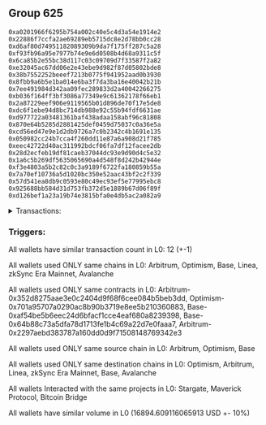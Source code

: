 ## Group 625

```0x21fab999a02d12a73052b088ced55e0a58e5d2c6
0xa0201966f6295b754a002c40e5c4d3a54e1914e2
0x22886f7ccfa2ae69289eb5715dc8e2d78bb0cc28
0xd6af80d74951182089309b9da7f175ff287c5a28
0xf93fb96a95e7977b74e9e6d0508b4d68a9311c5f
0x6ca85b2e55bc38d117c03c09709d7f33587f2a82
0xe32045ac67dd06e2e43ebe9d982f87d05802bde8
0x38b7552252beeef7213b0775f941952aad0b3930
0x8fbb9a6b5e1ba014e6ba3f7da3ba16e40042b21b
0x7ee491984d342aa09fec289833d2a40042266275
0xb036f164ff3bf3086a77349e9c61362178f66eb1
0x2a87229eef906e9119565b01d896de70f17e5de8
0xdc6f1ebe94d8bc714db988e92c55b94fdf6631ae
0xd977722a03481361baf438adaa158abf96c81808
0x870e64b5285d2881425def0459d75037c0a36e5a
0xcd56ed47e9e1d2db9726a7c0b2342c4b1691e135
0x050982cc24b7cca4f260dd11e87a6a908d21f785
0xeec42722d40ac311992bdcf06fa7df12facee2db
0x28d2ecfeb19df81caeb37044dc93e9d90d4c5e32
0x1a6c5b269df5635065690a4d548f8d242b42944e
0xf3e4803a5b2c82c0c3a9189f6722fa180859b55a
0x7a70ef10736a5d1020bc350e52aac43bf2c2f339
0x57d541ea8db9c0593e80c49ec93ef5e77995ebc8
0x925688bb584d31d753fb372d5e1889b67d06f89f
0xd126bef1a23a19b74e3815bfa0e4db5ac2a082a9
```
<details>
<summary>Transactions:</summary>

Hashes: 

Wallet: 0x21fab999a02d12a73052b088ced55e0a58e5d2c6

       Hash: 0x2d514fdd22c31159a01b208f4d85a4ea9de109b429e952d0381dfc5e2ab0f701
         - source chain: Arbitrum
         - destination chain: Optimism
         - project: Stargate
         - contract: 0x352d8275aae3e0c2404d9f68f6cee084b5beb3dd
         - value USD: 2896.004018518
       Hash: 0x8f8dc5412b7aaa49fc9678c370993614e1a7f7706a3e9fdc9e00a9d104629738
         - source chain: Arbitrum
         - destination chain: Optimism
         - project: Stargate
         - contract: 0x352d8275aae3e0c2404d9f68f6cee084b5beb3dd
         - value USD: 3.697021302
       Hash: 0x5ba1c8997368909bc29dfa02188acdf61dc8bc87d8c7cc9490f15ea0e5e310bd
         - source chain: Optimism
         - destination chain: Arbitrum
         - project: Stargate
         - contract: 0x701a95707a0290ac8b90b3719e8ee5b210360883
         - value USD: 2894.266417333
       Hash: 0x15e909448dcda931e21ce9be8ef7e95f55997ed288620b8e9f220fc42ec4f0c7
         - source chain: Base
         - destination chain: Linea
         - project: Stargate
         - contract: 0xaf54be5b6eec24d6bfacf1cce4eaf680a8239398
         - value USD: 3.267920111
       Hash: 0xe76dcbe1b813c678c259d33cbe472c6fa5cadb5e311974d9bf499ef1f747aea6
         - source chain: Base
         - destination chain: zkSync Era Mainnet
         - project: Maverick Protocol
         - contract: 0x64b88c73a5dfa78d1713fe1b4c69a22d7e0faaa7
       Hash: 0x0c5df506b3bfe2dd5b0e357981a6de8b6ada1794c2a01d02be18dbb0a4f5d8cb
         - source chain: Arbitrum
         - destination chain: Base
         - project: Stargate
         - contract: 0x352d8275aae3e0c2404d9f68f6cee084b5beb3dd
         - value USD: 2648.889765779
       Hash: 0x8b03a33de51d91ac1ac3cab28b1d1902438cbe15411f0cfb832e1c45d610fa27
         - source chain: Arbitrum
         - destination chain: Avalanche
         - project: Bitcoin Bridge
         - contract: 0x2297aebd383787a160dd0d9f71508148769342e3
         - value USD: 0.06375333491
       Hash: 0x9b2afef78992e55d25be0aa3f63f2d2e2f58d95437ae7cbdda15d49cfb4ec872
         - source chain: Base
         - destination chain: Arbitrum
         - project: Stargate
         - contract: 0xaf54be5b6eec24d6bfacf1cce4eaf680a8239398
         - value USD: 2649.549500572
       Hash: 0x0376a91ee33222ee05ff9218d649b200a973ac0b02c340e80ba5dd2d0a1da011
         - source chain: Arbitrum
         - destination chain: Base
         - project: Stargate
         - contract: 0x352d8275aae3e0c2404d9f68f6cee084b5beb3dd
         - value USD: 2887.789901905
       Hash: 0x5bccf96f6aa2e649b3d0122961c724655b40dec7717fe8e6f51c1aaca3bf9642
         - source chain: Arbitrum
         - destination chain: Linea
         - project: Stargate
         - contract: 0x352d8275aae3e0c2404d9f68f6cee084b5beb3dd
         - value USD: 3.975613029
       Hash: 0x4924bad1eee4c093f63b014608b067aea9e80d2be0ec76dec216e312fa10ee74
         - source chain: Base
         - destination chain: Arbitrum
         - project: Stargate
         - contract: 0xaf54be5b6eec24d6bfacf1cce4eaf680a8239398
         - value USD: 2899.986690038
       Hash: 0xd0a19e3356164b757d3feef44b27727ec40cbb453e7956e58c564730c39baca7
         - source chain: Base
         - destination chain: Linea
         - project: Stargate
         - contract: 0xaf54be5b6eec24d6bfacf1cce4eaf680a8239398
         - value USD: 7.118514144
Wallet: 0xa0201966f6295b754a002c40e5c4d3a54e1914e2

       Hash:0x72936c5fc82d7d429c1ce508fc2bb160f76b02f862a4fcd53bc1d5c5156e24dd
         - source chain: Arbitrum
         - destination chain: Optimism
         - project: Stargate
         - contract: 0x352d8275aae3e0c2404d9f68f6cee084b5beb3dd
         - value USD: 2896.004018518
       Hash:0xc31466eeb227f675c8a23c5de8839ff3070236dd7bb197ba96a815df43e629d7
         - source chain: Arbitrum
         - destination chain: Optimism
         - project: Stargate
         - contract: 0x352d8275aae3e0c2404d9f68f6cee084b5beb3dd
         - value USD: 3.697021271
       Hash:0x77648626efcec6f1c78c025a94beaa6ba0674bc4de5332c1c6ac1dade36732c2
         - source chain: Optimism
         - destination chain: Arbitrum
         - project: Stargate
         - contract: 0x701a95707a0290ac8b90b3719e8ee5b210360883
         - value USD: 2894.266417333
       Hash:0xe3194fb5eeb0694dabf3979739bb9a2c1dde4fa8098b2bef6287b4bbcf0a9c11
         - source chain: Base
         - destination chain: Linea
         - project: Stargate
         - contract: 0xaf54be5b6eec24d6bfacf1cce4eaf680a8239398
         - value USD: 3.267920111
       Hash:0x0e7c7dc49b0aa32cc1972b812bdee12afc94db35069ddf59f03a002c0ed1fb51
         - source chain: Base
         - destination chain: zkSync Era Mainnet
         - project: Maverick Protocol
         - contract: 0x64b88c73a5dfa78d1713fe1b4c69a22d7e0faaa7
       Hash:0xb460dbbd5c1a1785d0791f75b88f5899e4532fcc15970bc16e70d6fcf8d5b30b
         - source chain: Arbitrum
         - destination chain: Base
         - project: Stargate
         - contract: 0x352d8275aae3e0c2404d9f68f6cee084b5beb3dd
         - value USD: 2661.849143095
       Hash:0x38b4f561bf7bcbd31c771f78feb978003c02c9601b6e1b307be15c1ccbdceeae
         - source chain: Arbitrum
         - destination chain: Avalanche
         - project: Bitcoin Bridge
         - contract: 0x2297aebd383787a160dd0d9f71508148769342e3
         - value USD: 0.06375333491
       Hash:0x320eeec43ee2cea3f8bad094c25e5449479886ddbd4fcfbf7e67f91ed21bbf5a
         - source chain: Base
         - destination chain: Arbitrum
         - project: Stargate
         - contract: 0xaf54be5b6eec24d6bfacf1cce4eaf680a8239398
         - value USD: 2662.496711535
       Hash:0x293d7f5cafe4c2835c516af44d7a12138d1828d9328aa1bcdacf071d70ca5b0f
         - source chain: Arbitrum
         - destination chain: Base
         - project: Stargate
         - contract: 0x352d8275aae3e0c2404d9f68f6cee084b5beb3dd
         - value USD: 2891.608368736
       Hash:0xaea7bcfe98646be4567d84879d89bbc1e7ecf9e796bf41c49b652fa938297b36
         - source chain: Arbitrum
         - destination chain: Linea
         - project: Stargate
         - contract: 0x352d8275aae3e0c2404d9f68f6cee084b5beb3dd
         - value USD: 3.975613029
       Hash:0x52587d4e7bc04d2b178e0bdde33e12f82a9a450911a2f75018efb279c77aa634
         - source chain: Base
         - destination chain: Arbitrum
         - project: Stargate
         - contract: 0xaf54be5b6eec24d6bfacf1cce4eaf680a8239398
         - value USD: 2902.066710189
       Hash:0xe3c776acc783c6bcbb334e382b3f276f35b6aea60e4272b5796eb56b8e069cba
         - source chain: Base
         - destination chain: Linea
         - project: Stargate
         - contract: 0xaf54be5b6eec24d6bfacf1cce4eaf680a8239398
         - value USD: 7.118514144
Wallet: 0x22886f7ccfa2ae69289eb5715dc8e2d78bb0cc28

       Hash:0x8b402188e8e2f4b0e882008ff02449145c853110debd7d598e1a03d5f0e0b38a
         - source chain: Arbitrum
         - destination chain: Optimism
         - project: Stargate
         - contract: 0x352d8275aae3e0c2404d9f68f6cee084b5beb3dd
         - value USD: 2896.004018518
       Hash:0xbf0662cd5e6fa72429202f98b2638673ddf78d65a2028aa16a30ffd6b97dd05e
         - source chain: Arbitrum
         - destination chain: Optimism
         - project: Stargate
         - contract: 0x352d8275aae3e0c2404d9f68f6cee084b5beb3dd
         - value USD: 3.697008777
       Hash:0xd1b889e52bea0e6789d87fecb2dc1da51bb30a547963ae1dbe4f9ef1ad9a213c
         - source chain: Optimism
         - destination chain: Arbitrum
         - project: Stargate
         - contract: 0x701a95707a0290ac8b90b3719e8ee5b210360883
         - value USD: 2894.266417333
       Hash:0x8b47f0f88cbe4f8e1fa00a7aa2f16c21ef5e4321ec794b88cb08e1fa7c0507a9
         - source chain: Base
         - destination chain: Linea
         - project: Stargate
         - contract: 0xaf54be5b6eec24d6bfacf1cce4eaf680a8239398
         - value USD: 3.267920111
       Hash:0xe00e2759891cc16f534babed976f46b692a9a366fbd91aae75ad3c022650cc4d
         - source chain: Base
         - destination chain: zkSync Era Mainnet
         - project: Maverick Protocol
         - contract: 0x64b88c73a5dfa78d1713fe1b4c69a22d7e0faaa7
       Hash:0x3b69b042b77bffa625d0db6ad2305ebe323e24f2fb2d73fdbc25fde7fa38fe51
         - source chain: Arbitrum
         - destination chain: Base
         - project: Stargate
         - contract: 0x352d8275aae3e0c2404d9f68f6cee084b5beb3dd
         - value USD: 2661.939058589
       Hash:0x4df3d0cad8f670dc1be6f3a697eed1394e1b9fd2be470698eb5dae190f1797c6
         - source chain: Arbitrum
         - destination chain: Avalanche
         - project: Bitcoin Bridge
         - contract: 0x2297aebd383787a160dd0d9f71508148769342e3
         - value USD: 0.06375333491
       Hash:0xc9a6611f1d56e8c02a8ec7dd33843bb4201e709d827311d48e3e91d34654c8f8
         - source chain: Base
         - destination chain: Arbitrum
         - project: Stargate
         - contract: 0xaf54be5b6eec24d6bfacf1cce4eaf680a8239398
         - value USD: 2662.586454273
       Hash:0xfd70106ebb89454a1ee116a0e6287cc3d08cb9d947af7f03e05b2595a05aa56e
         - source chain: Arbitrum
         - destination chain: Base
         - project: Stargate
         - contract: 0x352d8275aae3e0c2404d9f68f6cee084b5beb3dd
         - value USD: 2557.599400374
       Hash:0x0fd5210cbd09d508712fa3734fc25188c122c831b1ccf9651ae401c14b8f7867
         - source chain: Arbitrum
         - destination chain: Linea
         - project: Stargate
         - contract: 0x352d8275aae3e0c2404d9f68f6cee084b5beb3dd
         - value USD: 3.975613029
       Hash:0x5fdb47cf4791aea8c8dea39d7e1ae9a75558f8456f98d10cc7988f25c5f0aea5
         - source chain: Base
         - destination chain: Arbitrum
         - project: Stargate
         - contract: 0xaf54be5b6eec24d6bfacf1cce4eaf680a8239398
         - value USD: 2568.361299143
       Hash:0x40c90019bff58e17dd8fd16c1f722251b99112c82f0f5acdc72dead9bc573fec
         - source chain: Base
         - destination chain: Linea
         - project: Stargate
         - contract: 0xaf54be5b6eec24d6bfacf1cce4eaf680a8239398
         - value USD: 7.118514144
Wallet: 0xd6af80d74951182089309b9da7f175ff287c5a28

       Hash:0x4f3e44c184116074c830ae99e4e82494f4c82cc4de1ad6fed2aeb6bb6ae74605
         - source chain: Arbitrum
         - destination chain: Optimism
         - project: Stargate
         - contract: 0x352d8275aae3e0c2404d9f68f6cee084b5beb3dd
         - value USD: 2896.004018518
       Hash:0x5a45a7d0240b481af9841f4216bb6e411cbdd00cc126d1da67b8b657c415ade1
         - source chain: Arbitrum
         - destination chain: Optimism
         - project: Stargate
         - contract: 0x352d8275aae3e0c2404d9f68f6cee084b5beb3dd
         - value USD: 3.697082493
       Hash:0x928efb102b0f9ab53a08780c891a41c538a8e68027b227cb17ed75a5e15a1256
         - source chain: Optimism
         - destination chain: Arbitrum
         - project: Stargate
         - contract: 0x701a95707a0290ac8b90b3719e8ee5b210360883
         - value USD: 2894.266417333
       Hash:0x1530a6ad8ef443ec29b0a62bcef30bbdecdfc11b2bacea194d86ee2a57641396
         - source chain: Base
         - destination chain: Linea
         - project: Stargate
         - contract: 0xaf54be5b6eec24d6bfacf1cce4eaf680a8239398
         - value USD: 3.267920111
       Hash:0x8669a2c38f1078d2165a417a7b7b4773f65d77e558978b208876bee5ce599452
         - source chain: Base
         - destination chain: zkSync Era Mainnet
         - project: Maverick Protocol
         - contract: 0x64b88c73a5dfa78d1713fe1b4c69a22d7e0faaa7
       Hash:0xdcd8b863d0a8445d5200c0d83332e23d105e0bf5588f1a76c80c9b53fcb6149b
         - source chain: Arbitrum
         - destination chain: Base
         - project: Stargate
         - contract: 0x352d8275aae3e0c2404d9f68f6cee084b5beb3dd
         - value USD: 2655.638872026
       Hash:0x74bef245d7d0cdf1f4478ba8def62c39867b085e57ed884e2078bd86640b3419
         - source chain: Arbitrum
         - destination chain: Avalanche
         - project: Bitcoin Bridge
         - contract: 0x2297aebd383787a160dd0d9f71508148769342e3
         - value USD: 0.06375333491
       Hash:0x0417d652923646858207057fd5b9bd7a4bb6bd144a07252a070ec15b2d523de4
         - source chain: Base
         - destination chain: Arbitrum
         - project: Stargate
         - contract: 0xaf54be5b6eec24d6bfacf1cce4eaf680a8239398
         - value USD: 2656.292386732
       Hash:0x8af20e11b66cd5b77d2acf576d3df78fe367465d11b85bbc05ff1b98bd1af25f
         - source chain: Arbitrum
         - destination chain: Base
         - project: Stargate
         - contract: 0x352d8275aae3e0c2404d9f68f6cee084b5beb3dd
         - value USD: 2895.153495332
       Hash:0x5040fccccc1d5d9969f486bddfec7bd5ce5657dcd309e60b289b27be3771b492
         - source chain: Arbitrum
         - destination chain: Linea
         - project: Stargate
         - contract: 0x352d8275aae3e0c2404d9f68f6cee084b5beb3dd
         - value USD: 3.975613029
       Hash:0x073313d0fd3d33123d62a57e91ab60e036441e7045cfd12dfe5232632f16c1b2
         - source chain: Base
         - destination chain: Arbitrum
         - project: Stargate
         - contract: 0xaf54be5b6eec24d6bfacf1cce4eaf680a8239398
         - value USD: 2905.627560824
       Hash:0x3fea16b06fdf6eecd5708fb68437da08f4477286be15c69298a86ae2a2e63fca
         - source chain: Base
         - destination chain: Linea
         - project: Stargate
         - contract: 0xaf54be5b6eec24d6bfacf1cce4eaf680a8239398
         - value USD: 7.118514144
Wallet: 0xf93fb96a95e7977b74e9e6d0508b4d68a9311c5f

       Hash:0xd56bfcf6ed27d516c2bcd36fe8b864b06781afc478bf242603367e3f847f6a13
         - source chain: Arbitrum
         - destination chain: Optimism
         - project: Stargate
         - contract: 0x352d8275aae3e0c2404d9f68f6cee084b5beb3dd
         - value USD: 2895.034050257
       Hash:0xa6be5a97c507fde41861c26eeca1b3da37fa7e543d444040832cb6ee12081727
         - source chain: Arbitrum
         - destination chain: Optimism
         - project: Stargate
         - contract: 0x352d8275aae3e0c2404d9f68f6cee084b5beb3dd
         - value USD: 3.697082523
       Hash:0xe0a8175fa5fdc7acc8281da291bb8cd3126ed0d9eb645fad53dedfefca1c215c
         - source chain: Optimism
         - destination chain: Arbitrum
         - project: Stargate
         - contract: 0x701a95707a0290ac8b90b3719e8ee5b210360883
         - value USD: 2893.297031147
       Hash:0x7ffb3b7b53dbf7e5c4d6d2780443527bcb9c070ab4e86b04cf90801fd2692496
         - source chain: Base
         - destination chain: Linea
         - project: Stargate
         - contract: 0xaf54be5b6eec24d6bfacf1cce4eaf680a8239398
         - value USD: 3.267920111
       Hash:0x98490c7807ce185a411fd9b6a82bb8dd8762d128ab3e287d569a254037fee2ee
         - source chain: Base
         - destination chain: zkSync Era Mainnet
         - project: Maverick Protocol
         - contract: 0x64b88c73a5dfa78d1713fe1b4c69a22d7e0faaa7
       Hash:0xd746ef3f35294ddde24767a5fae0228bff2eaa965a8c27570885c098fd3cd00c
         - source chain: Arbitrum
         - destination chain: Base
         - project: Stargate
         - contract: 0x352d8275aae3e0c2404d9f68f6cee084b5beb3dd
         - value USD: 2267.79930649
       Hash:0x7276409e90a3882afbed81d3974ec387cdc244c7e0e0729a32123fbda432678b
         - source chain: Arbitrum
         - destination chain: Avalanche
         - project: Bitcoin Bridge
         - contract: 0x2297aebd383787a160dd0d9f71508148769342e3
         - value USD: 0.06375333491
       Hash:0x97c473f15bd96adfdd4dd5b21f92318e2d6076f2e05ac47176fd6f580d94a61e
         - source chain: Base
         - destination chain: Arbitrum
         - project: Stargate
         - contract: 0xaf54be5b6eec24d6bfacf1cce4eaf680a8239398
         - value USD: 2268.818465022
       Hash:0x6198047e972e9687976f2df9c6ead7e935cea63822d4ae0abef00527f7c2e970
         - source chain: Arbitrum
         - destination chain: Base
         - project: Stargate
         - contract: 0x352d8275aae3e0c2404d9f68f6cee084b5beb3dd
         - value USD: 3196.704920028
       Hash:0xa556714798de997401cd82ca35181d0d3a17a5561bdf30d51db350aa0e48604b
         - source chain: Arbitrum
         - destination chain: Linea
         - project: Stargate
         - contract: 0x352d8275aae3e0c2404d9f68f6cee084b5beb3dd
         - value USD: 3.975613029
       Hash:0x551c9f51ecc9b4629cb27ec246bd21cdd63656e5f19402abf0edab51499f6d53
         - source chain: Base
         - destination chain: Arbitrum
         - project: Stargate
         - contract: 0xaf54be5b6eec24d6bfacf1cce4eaf680a8239398
         - value USD: 3206.866509832
       Hash:0xa15bb9835003223c10554c3de8033bfdb08ead9f5f05a53af4fc18cdaa03d8e9
         - source chain: Base
         - destination chain: Linea
         - project: Stargate
         - contract: 0xaf54be5b6eec24d6bfacf1cce4eaf680a8239398
         - value USD: 7.118514144
Wallet: 0x6ca85b2e55bc38d117c03c09709d7f33587f2a82

       Hash:0x977674b44ec78a156e19c6058aa51a26947084f1975cb8f8f415720618f1b3ce
         - source chain: Arbitrum
         - destination chain: Optimism
         - project: Stargate
         - contract: 0x352d8275aae3e0c2404d9f68f6cee084b5beb3dd
         - value USD: 2892.529859284
       Hash:0xcd8f7f46d5f1cf032b062ab415a0e74196a836935dc47d4c95d3352f825d332e
         - source chain: Arbitrum
         - destination chain: Optimism
         - project: Stargate
         - contract: 0x352d8275aae3e0c2404d9f68f6cee084b5beb3dd
         - value USD: 3.696160451
       Hash:0x0c9e204e3d55d31a41ae70e80cadbba6d4a7afc598f505e4bfeb3ab0bde52971
         - source chain: Optimism
         - destination chain: Arbitrum
         - project: Stargate
         - contract: 0x701a95707a0290ac8b90b3719e8ee5b210360883
         - value USD: 2890.79434237
       Hash:0x6a978e48ea137182300266c6da27cd5d9f4c7e1040639ad8678f7c389e088f85
         - source chain: Base
         - destination chain: Linea
         - project: Stargate
         - contract: 0xaf54be5b6eec24d6bfacf1cce4eaf680a8239398
         - value USD: 3.267920111
       Hash:0xfa811bac87b6718b723e5d99cbe175cdf8ec0bac1df7c0086e8034a7b19766f9
         - source chain: Base
         - destination chain: zkSync Era Mainnet
         - project: Maverick Protocol
         - contract: 0x64b88c73a5dfa78d1713fe1b4c69a22d7e0faaa7
       Hash:0xe13b4f4689659cd9a6e7e140b21569e4e5f4fadd502206d33ce669f6badab184
         - source chain: Arbitrum
         - destination chain: Base
         - project: Stargate
         - contract: 0x352d8275aae3e0c2404d9f68f6cee084b5beb3dd
         - value USD: 2661.812518114
       Hash:0x9d5bf58d1055e0befac877a3ea9ca3ee82e12c8eb3d0497a7a5e3041b803540b
         - source chain: Arbitrum
         - destination chain: Avalanche
         - project: Bitcoin Bridge
         - contract: 0x2297aebd383787a160dd0d9f71508148769342e3
         - value USD: 0.06350288741
       Hash:0xd6a29413fd43d7db837ea8165bc87e71e68b572657fa3947c83c61c762c33dc6
         - source chain: Base
         - destination chain: Arbitrum
         - project: Stargate
         - contract: 0xaf54be5b6eec24d6bfacf1cce4eaf680a8239398
         - value USD: 2662.459333634
       Hash:0x19c507c08518adb2b3bec8e9b6c5401729c110f2900c1deaa894a6b68bcd8319
         - source chain: Arbitrum
         - destination chain: Base
         - project: Stargate
         - contract: 0x352d8275aae3e0c2404d9f68f6cee084b5beb3dd
         - value USD: 2896.525180388
       Hash:0x3d6857c799ab845a683850f466ef81823feafe13d20ec20fb86e6c65f03f4174
         - source chain: Arbitrum
         - destination chain: Linea
         - project: Stargate
         - contract: 0x352d8275aae3e0c2404d9f68f6cee084b5beb3dd
         - value USD: 3.975613029
       Hash:0x087ea0623cd1b1877670b92a02bff35c50d0d6701b5e33f05fa309a6bfc02ce7
         - source chain: Base
         - destination chain: Arbitrum
         - project: Stargate
         - contract: 0xaf54be5b6eec24d6bfacf1cce4eaf680a8239398
         - value USD: 2906.862923582
       Hash:0x6cc5fee65ffca96210e1b696caf82b5f0fdbe64c49831a1370c9f4a8f30c38d7
         - source chain: Base
         - destination chain: Linea
         - project: Stargate
         - contract: 0xaf54be5b6eec24d6bfacf1cce4eaf680a8239398
         - value USD: 7.118514144
Wallet: 0xe32045ac67dd06e2e43ebe9d982f87d05802bde8

       Hash:0xe13d1b2ff077a10ef9359bb7812157054829c6f177f6a7c1d497ae4ff2394809
         - source chain: Arbitrum
         - destination chain: Optimism
         - project: Stargate
         - contract: 0x352d8275aae3e0c2404d9f68f6cee084b5beb3dd
         - value USD: 2892.529859284
       Hash:0x9c43ef537224126cc4dc31fab25fc9456307c72726f7efb5a00dc09236183ecd
         - source chain: Arbitrum
         - destination chain: Optimism
         - project: Stargate
         - contract: 0x352d8275aae3e0c2404d9f68f6cee084b5beb3dd
         - value USD: 3.696157763
       Hash:0x9b01b9b422ebb169e31a6102b21fe371fabca8dda75e4aebd1381b9f3c893eb6
         - source chain: Optimism
         - destination chain: Arbitrum
         - project: Stargate
         - contract: 0x701a95707a0290ac8b90b3719e8ee5b210360883
         - value USD: 2890.79434237
       Hash:0x334d2b8006a5c374925c1169a94490881a98605d3ad6f824b288f7d7c4c74059
         - source chain: Base
         - destination chain: Linea
         - project: Stargate
         - contract: 0xaf54be5b6eec24d6bfacf1cce4eaf680a8239398
         - value USD: 3.267920111
       Hash:0x352a77400f26a95e360a414ff39b4092d461396b8ce858db1211158b6a9fcd2b
         - source chain: Base
         - destination chain: zkSync Era Mainnet
         - project: Maverick Protocol
         - contract: 0x64b88c73a5dfa78d1713fe1b4c69a22d7e0faaa7
       Hash:0x106f2d469e3599ddbc235d253a9a187fcc8826a2174a1696c245cdaa784b9169
         - source chain: Arbitrum
         - destination chain: Base
         - project: Stargate
         - contract: 0x352d8275aae3e0c2404d9f68f6cee084b5beb3dd
         - value USD: 2661.902237672
       Hash:0x582043f38c77ec4b7941b8f5a73b6d0fe63be11f0b916e9b7b48ac24b63251a2
         - source chain: Arbitrum
         - destination chain: Avalanche
         - project: Bitcoin Bridge
         - contract: 0x2297aebd383787a160dd0d9f71508148769342e3
         - value USD: 0.06372441215
       Hash:0xb48169c723d37a60e82f770afbf868326f3d5f2d32d549f9c24136bcb2182155
         - source chain: Base
         - destination chain: Arbitrum
         - project: Stargate
         - contract: 0xaf54be5b6eec24d6bfacf1cce4eaf680a8239398
         - value USD: 2662.54893047
       Hash:0xd97dfe63a466d1ef557be1c6280b0ac084b9095fb5e5ad4ea81f00dd34489f02
         - source chain: Arbitrum
         - destination chain: Base
         - project: Stargate
         - contract: 0x352d8275aae3e0c2404d9f68f6cee084b5beb3dd
         - value USD: 2563.662019222
       Hash:0x774b0fba13783ea892b99e1b2c333cb508ac198310e6ee26db0cfdd810c81c63
         - source chain: Arbitrum
         - destination chain: Linea
         - project: Stargate
         - contract: 0x352d8275aae3e0c2404d9f68f6cee084b5beb3dd
         - value USD: 3.975613029
       Hash:0x557565f88ed2155bd84717049c15f143d82783b5af951956556a01d1ddb92a8e
         - source chain: Base
         - destination chain: Arbitrum
         - project: Stargate
         - contract: 0xaf54be5b6eec24d6bfacf1cce4eaf680a8239398
         - value USD: 2574.334442507
       Hash:0xc4ee65bf65ddabb601eeda28972285ae478d59b9329292cfa3331dd1f313c56b
         - source chain: Base
         - destination chain: Linea
         - project: Stargate
         - contract: 0xaf54be5b6eec24d6bfacf1cce4eaf680a8239398
         - value USD: 7.118514144
Wallet: 0x38b7552252beeef7213b0775f941952aad0b3930

       Hash:0x6b9aa846ebb364bdd6cf6a53a05a009abc1cd19abda471c2b2041af0619b8712
         - source chain: Arbitrum
         - destination chain: Optimism
         - project: Stargate
         - contract: 0x352d8275aae3e0c2404d9f68f6cee084b5beb3dd
         - value USD: 2892.529859284
       Hash:0xb18c0c9e15e64d595f565fbd77323eb21d353e06cf9364d9e94a0acb994bd338
         - source chain: Arbitrum
         - destination chain: Optimism
         - project: Stargate
         - contract: 0x352d8275aae3e0c2404d9f68f6cee084b5beb3dd
         - value USD: 3.696160482
       Hash:0x55d4d761c623618c877c410d7dd48c88abedaee0a18093f73a40bd486c5d1196
         - source chain: Optimism
         - destination chain: Arbitrum
         - project: Stargate
         - contract: 0x701a95707a0290ac8b90b3719e8ee5b210360883
         - value USD: 2890.79434237
       Hash:0xee1961720f4fb76f2087885bced363eb3e65b178cf9e62dfd077e38711f759d5
         - source chain: Base
         - destination chain: Linea
         - project: Stargate
         - contract: 0xaf54be5b6eec24d6bfacf1cce4eaf680a8239398
         - value USD: 3.267920111
       Hash:0x3da5f0aa323c5513f0924e46e8b40bd71eb66fbc190e3794e54a8004067c3502
         - source chain: Base
         - destination chain: zkSync Era Mainnet
         - project: Maverick Protocol
         - contract: 0x64b88c73a5dfa78d1713fe1b4c69a22d7e0faaa7
       Hash:0xfde7b1288be4c4ed9230e9c60843b9154201a0fa3fba48db28149ed00f68531c
         - source chain: Arbitrum
         - destination chain: Base
         - project: Stargate
         - contract: 0x352d8275aae3e0c2404d9f68f6cee084b5beb3dd
         - value USD: 2648.868634713
       Hash:0xea730f4e9a04386b2eac0e4b267ee23fdb6ca09ed04fbaba3bf347364c1e3267
         - source chain: Arbitrum
         - destination chain: Avalanche
         - project: Bitcoin Bridge
         - contract: 0x2297aebd383787a160dd0d9f71508148769342e3
         - value USD: 0.06372441215
       Hash:0xfc9e8493ffe6b6db1d445447d81e4d78e8206906ea8ded148cb7acd1a0b51d37
         - source chain: Base
         - destination chain: Arbitrum
         - project: Stargate
         - contract: 0xaf54be5b6eec24d6bfacf1cce4eaf680a8239398
         - value USD: 2649.527709205
       Hash:0x32b8845915240c4f446e5987ae4e7d96988a32405b5216e5903c5767c1936cce
         - source chain: Arbitrum
         - destination chain: Base
         - project: Stargate
         - contract: 0x352d8275aae3e0c2404d9f68f6cee084b5beb3dd
         - value USD: 2894.527768912
       Hash:0xa32fdaa672950f22e6d63b3d1201dd60134466151e6d330a2ef6d500c876a170
         - source chain: Arbitrum
         - destination chain: Linea
         - project: Stargate
         - contract: 0x352d8275aae3e0c2404d9f68f6cee084b5beb3dd
         - value USD: 3.975613029
       Hash:0x70c2cf7ec867541c5596c97db55d27d49235d51c657e5017b43d58808636df15
         - source chain: Base
         - destination chain: Arbitrum
         - project: Stargate
         - contract: 0xaf54be5b6eec24d6bfacf1cce4eaf680a8239398
         - value USD: 2904.865387597
       Hash:0xd577cb7b2c4092224e43d8a75711d0bba94333a6eb31050b088cc257f9c75e6f
         - source chain: Base
         - destination chain: Linea
         - project: Stargate
         - contract: 0xaf54be5b6eec24d6bfacf1cce4eaf680a8239398
         - value USD: 7.118514144
Wallet: 0x8fbb9a6b5e1ba014e6ba3f7da3ba16e40042b21b

       Hash:0x9d3e7366ecb716b47cfe418090f8b961f0ffe633c4b23906e7684512c4d935f9
         - source chain: Arbitrum
         - destination chain: Optimism
         - project: Stargate
         - contract: 0x352d8275aae3e0c2404d9f68f6cee084b5beb3dd
         - value USD: 2892.529859284
       Hash:0x89d5775f91f7a4cf463f7c9567439f5ee56df0881112ee780e9c25d131efd6f2
         - source chain: Arbitrum
         - destination chain: Optimism
         - project: Stargate
         - contract: 0x352d8275aae3e0c2404d9f68f6cee084b5beb3dd
         - value USD: 3.696287666
       Hash:0x219abb9c198eb254209bc9a843cdc71d68c7544047ee4f35f99989c14cea80f6
         - source chain: Optimism
         - destination chain: Arbitrum
         - project: Stargate
         - contract: 0x701a95707a0290ac8b90b3719e8ee5b210360883
         - value USD: 2890.79434237
       Hash:0x7aa71626b2701f5de0ef2165cd5e3b80df31ced6636fce4b633a76f76a06c622
         - source chain: Base
         - destination chain: Linea
         - project: Stargate
         - contract: 0xaf54be5b6eec24d6bfacf1cce4eaf680a8239398
         - value USD: 3.267920111
       Hash:0x0b4783b419780c115faa146d11a34cd3c065980ddb98483168eef6c69e6fb717
         - source chain: Base
         - destination chain: zkSync Era Mainnet
         - project: Maverick Protocol
         - contract: 0x64b88c73a5dfa78d1713fe1b4c69a22d7e0faaa7
       Hash:0x23aa89fa6a6450320fdb7c1006d2bdb8c94b8fae561058bb4d1eebcefcadb2c7
         - source chain: Arbitrum
         - destination chain: Base
         - project: Stargate
         - contract: 0x352d8275aae3e0c2404d9f68f6cee084b5beb3dd
         - value USD: 2655.609787571
       Hash:0x2a8b5beaf5ea6658f9c7ce4f4f97bd6fb65d27bd20d1fe19fafa12c223ee498d
         - source chain: Arbitrum
         - destination chain: Avalanche
         - project: Bitcoin Bridge
         - contract: 0x2297aebd383787a160dd0d9f71508148769342e3
         - value USD: 0.06350288741
       Hash:0xf64c693b3b032a3219e7d755c07a8a58b74f56b36a1654fe5260c48b9952269d
         - source chain: Base
         - destination chain: Arbitrum
         - project: Stargate
         - contract: 0xaf54be5b6eec24d6bfacf1cce4eaf680a8239398
         - value USD: 2656.262727648
       Hash:0x4c55314b99d2b2f96561f533c02592f91971b54208736227d3b60d176ac3001c
         - source chain: Arbitrum
         - destination chain: Base
         - project: Stargate
         - contract: 0x352d8275aae3e0c2404d9f68f6cee084b5beb3dd
         - value USD: 2900.218061057
       Hash:0x0a63a03b6c4d3d689af5f127f13d3a197eff0f4686b9744f1bea07bd6ec38d9c
         - source chain: Arbitrum
         - destination chain: Linea
         - project: Stargate
         - contract: 0x352d8275aae3e0c2404d9f68f6cee084b5beb3dd
         - value USD: 3.975613029
       Hash:0xfef736972266f70c9f55459fcfb4cd648a100743dc805a40319cad59de16a88e
         - source chain: Base
         - destination chain: Arbitrum
         - project: Stargate
         - contract: 0xaf54be5b6eec24d6bfacf1cce4eaf680a8239398
         - value USD: 2910.552423387
       Hash:0xe5bd8c7b9fafa9400d423d9fc4fdb8df2076992aeb053f3b205cfe52cd9dcee7
         - source chain: Base
         - destination chain: Linea
         - project: Stargate
         - contract: 0xaf54be5b6eec24d6bfacf1cce4eaf680a8239398
         - value USD: 7.118514144
Wallet: 0x7ee491984d342aa09fec289833d2a40042266275

       Hash:0xed9a5b32ea409b305c7d6a853439da63bb327b8c7c762714cd591a40546d4187
         - source chain: Arbitrum
         - destination chain: Optimism
         - project: Stargate
         - contract: 0x352d8275aae3e0c2404d9f68f6cee084b5beb3dd
         - value USD: 2891.561053173
       Hash:0x079d15960abc1f7ed8b5365fd4252196eb4bf6b5301118cd39408d71868e37cd
         - source chain: Arbitrum
         - destination chain: Optimism
         - project: Stargate
         - contract: 0x352d8275aae3e0c2404d9f68f6cee084b5beb3dd
         - value USD: 3.696283241
       Hash:0xbf101ce5763dfda7a840151e182630a33355304a4ccc1130ad0ec42bc91b0538
         - source chain: Optimism
         - destination chain: Arbitrum
         - project: Stargate
         - contract: 0x701a95707a0290ac8b90b3719e8ee5b210360883
         - value USD: 2889.826117335
       Hash:0x79353723791e8ad964d27fb14120cc4c01f5fab9313aebb7d9bdddf10505e0e7
         - source chain: Base
         - destination chain: Linea
         - project: Stargate
         - contract: 0xaf54be5b6eec24d6bfacf1cce4eaf680a8239398
         - value USD: 3.267920111
       Hash:0x7274da87e2e1a619da33834cd58a74dcb9809b1fbec70c9cf93cda314279eb2e
         - source chain: Base
         - destination chain: zkSync Era Mainnet
         - project: Maverick Protocol
         - contract: 0x64b88c73a5dfa78d1713fe1b4c69a22d7e0faaa7
       Hash:0xceb1bb7e650a686c9b60b45a12549ad440d3fdfb54d0aa97e3b69fc0d01d2218
         - source chain: Arbitrum
         - destination chain: Base
         - project: Stargate
         - contract: 0x352d8275aae3e0c2404d9f68f6cee084b5beb3dd
         - value USD: 2268.235437371
       Hash:0x8a7a0b7c92f636e1b3795e3ec99590d94225bce1252a0fcbd2fc15b686bf6f16
         - source chain: Arbitrum
         - destination chain: Avalanche
         - project: Bitcoin Bridge
         - contract: 0x2297aebd383787a160dd0d9f71508148769342e3
         - value USD: 0.06350288741
       Hash:0x966a3c91a824cbebd6a8891f63ef1ecbd4a8624caeb7eb8c60bbb1ec1862bb6d
         - source chain: Base
         - destination chain: Arbitrum
         - project: Stargate
         - contract: 0xaf54be5b6eec24d6bfacf1cce4eaf680a8239398
         - value USD: 2269.25368977
       Hash:0x3c8f14c29c7e39b0623875308e2b0e72c30330413eec0d91ef81cf0c1c6a1084
         - source chain: Arbitrum
         - destination chain: Base
         - project: Stargate
         - contract: 0x352d8275aae3e0c2404d9f68f6cee084b5beb3dd
         - value USD: 3201.085528058
       Hash:0x8c7b24f69ea87ede5c2d75cd2a489d197c2971a9290798ed1bce3a24fe29d0f9
         - source chain: Arbitrum
         - destination chain: Linea
         - project: Stargate
         - contract: 0x352d8275aae3e0c2404d9f68f6cee084b5beb3dd
         - value USD: 3.975613029
       Hash:0x9fe50b593e2291c27f0e13ac9269ae87a359712296498c96106bc0d84127dae1
         - source chain: Base
         - destination chain: Arbitrum
         - project: Stargate
         - contract: 0xaf54be5b6eec24d6bfacf1cce4eaf680a8239398
         - value USD: 3211.127251405
       Hash:0x2d0f08f9cbe14525390cd405c3d2039a41593a0d54eb3a6e328f85d49ae2a43a
         - source chain: Base
         - destination chain: Linea
         - project: Stargate
         - contract: 0xaf54be5b6eec24d6bfacf1cce4eaf680a8239398
         - value USD: 7.118514144
Wallet: 0xb036f164ff3bf3086a77349e9c61362178f66eb1

       Hash:0xf783f515a78a86a0e24919784c81d7df0643648048e8a917f2a211db3aed7f5c
         - source chain: Arbitrum
         - destination chain: Optimism
         - project: Stargate
         - contract: 0x352d8275aae3e0c2404d9f68f6cee084b5beb3dd
         - value USD: 2889.059866592
       Hash:0x9bdc3efe9ce0324231a94a06dc661b231a3a07990d8577cd469a8eaa7e2e9d75
         - source chain: Arbitrum
         - destination chain: Optimism
         - project: Stargate
         - contract: 0x352d8275aae3e0c2404d9f68f6cee084b5beb3dd
         - value USD: 3.696715867
       Hash:0x23b77d87b5da755c36f7b5c8b724cc8f3582ee16c3a65f55a7f917118cc7c9f9
         - source chain: Optimism
         - destination chain: Arbitrum
         - project: Stargate
         - contract: 0x701a95707a0290ac8b90b3719e8ee5b210360883
         - value USD: 2887.326431949
       Hash:0x14c6a8e9cebad3eb75f411127c52262b973c4b9e8238d351611e61c1d0c3d48f
         - source chain: Base
         - destination chain: Linea
         - project: Stargate
         - contract: 0xaf54be5b6eec24d6bfacf1cce4eaf680a8239398
         - value USD: 3.267920111
       Hash:0x18465242499446c5e2a1cd015cdfe9922d8194b78aa1da362b43bf1497a36c57
         - source chain: Base
         - destination chain: zkSync Era Mainnet
         - project: Maverick Protocol
         - contract: 0x64b88c73a5dfa78d1713fe1b4c69a22d7e0faaa7
       Hash:0x5515d49c348177d867d3ffed48b4010c2ce40c78a6841879057f001f1c0054bd
         - source chain: Arbitrum
         - destination chain: Base
         - project: Stargate
         - contract: 0x352d8275aae3e0c2404d9f68f6cee084b5beb3dd
         - value USD: 2661.775150376
       Hash:0x86ff06663777054f08403b996d0d2984953f936935f312d2af162c2d665c4138
         - source chain: Arbitrum
         - destination chain: Avalanche
         - project: Bitcoin Bridge
         - contract: 0x2297aebd383787a160dd0d9f71508148769342e3
         - value USD: 0.06530163515
       Hash:0x7b6d8657b8af3b9a781249c525dbcaa7a7a0117288c6170bfde86d975e88fb20
         - source chain: Base
         - destination chain: Arbitrum
         - project: Stargate
         - contract: 0xaf54be5b6eec24d6bfacf1cce4eaf680a8239398
         - value USD: 2662.422012695
       Hash:0xf2cab1810421bbffb32913ec2ff8a44d22274e50dc1f397e7324b766306cd64b
         - source chain: Arbitrum
         - destination chain: Base
         - project: Stargate
         - contract: 0x352d8275aae3e0c2404d9f68f6cee084b5beb3dd
         - value USD: 2899.964326282
       Hash:0xf1e8a49bea35534b2c0f689b38f8cb27d114fe12cecae93bc62cf15e2ff173bc
         - source chain: Arbitrum
         - destination chain: Linea
         - project: Stargate
         - contract: 0x352d8275aae3e0c2404d9f68f6cee084b5beb3dd
         - value USD: 3.975613029
       Hash:0xbefa11cdaf1117ff849d888329fc406310ac37fb31debd243c1e3c644e72d4db
         - source chain: Base
         - destination chain: Arbitrum
         - project: Stargate
         - contract: 0xaf54be5b6eec24d6bfacf1cce4eaf680a8239398
         - value USD: 2909.434040248
       Hash:0xd5013412bcdae52c9ea5cae0267e42fbbda5cee33406ad1a7d1e7607d5022071
         - source chain: Base
         - destination chain: Linea
         - project: Stargate
         - contract: 0xaf54be5b6eec24d6bfacf1cce4eaf680a8239398
         - value USD: 7.118514144
Wallet: 0x2a87229eef906e9119565b01d896de70f17e5de8

       Hash:0xbfe2d144667ce9d501ac4862e1d3d9b121c2527b0db2b63be0c7c6378b83b54a
         - source chain: Arbitrum
         - destination chain: Optimism
         - project: Stargate
         - contract: 0x352d8275aae3e0c2404d9f68f6cee084b5beb3dd
         - value USD: 2889.059866592
       Hash:0x4bf157dee444cb27c426ceb219babf4130081dadaca8465ebf76c23ef470902a
         - source chain: Arbitrum
         - destination chain: Optimism
         - project: Stargate
         - contract: 0x352d8275aae3e0c2404d9f68f6cee084b5beb3dd
         - value USD: 3.696706551
       Hash:0x2de08791430ce5540c2a8a0ab8e79ced5455c395f313f2d9182a2786865f0b96
         - source chain: Optimism
         - destination chain: Arbitrum
         - project: Stargate
         - contract: 0x701a95707a0290ac8b90b3719e8ee5b210360883
         - value USD: 2887.326431949
       Hash:0x6831d6ba5d88ff92d49d945e4c4c5e9f2e32743ec86e39c969b5777b0dd3cc05
         - source chain: Base
         - destination chain: Linea
         - project: Stargate
         - contract: 0xaf54be5b6eec24d6bfacf1cce4eaf680a8239398
         - value USD: 3.267920111
       Hash:0x527256c8c83ce497b4371f7610ec8c3c138e15c7f51c3e7a7a44aeee8aec1691
         - source chain: Base
         - destination chain: zkSync Era Mainnet
         - project: Maverick Protocol
         - contract: 0x64b88c73a5dfa78d1713fe1b4c69a22d7e0faaa7
       Hash:0xef1bde0de7b47f8d0142ad2df19c9f0038b472b94bb0f0392b04f04830d18669
         - source chain: Arbitrum
         - destination chain: Base
         - project: Stargate
         - contract: 0x352d8275aae3e0c2404d9f68f6cee084b5beb3dd
         - value USD: 2661.864723982
       Hash:0x5f5f356dda7ec5b4eabf674f9ab206beffafedcf77872bbdc3c2d951c0aee584
         - source chain: Arbitrum
         - destination chain: Avalanche
         - project: Bitcoin Bridge
         - contract: 0x2297aebd383787a160dd0d9f71508148769342e3
         - value USD: 0.06541018469
       Hash:0xef9f5343fa6b8fc1718b911cacdb6bf6633b2c81d82a3aadfcdd506d43f18c8b
         - source chain: Base
         - destination chain: Arbitrum
         - project: Stargate
         - contract: 0xaf54be5b6eec24d6bfacf1cce4eaf680a8239398
         - value USD: 2662.511645507
       Hash:0x0f7b8440ba3028b41655ab324f9cd6585231667ce59649efdfc72d9be18340a8
         - source chain: Arbitrum
         - destination chain: Base
         - project: Stargate
         - contract: 0x352d8275aae3e0c2404d9f68f6cee084b5beb3dd
         - value USD: 2568.159055798
       Hash:0x0a3e16089dfbf7a4b0e6d913080b274620c7c8e061068c5fdd1ba953a70ef84a
         - source chain: Arbitrum
         - destination chain: Linea
         - project: Stargate
         - contract: 0x352d8275aae3e0c2404d9f68f6cee084b5beb3dd
         - value USD: 3.975613029
       Hash:0x2c6a0490ee0351428333c1b2117e55fba6f3373a1c34ed052cef37ccf89a5773
         - source chain: Base
         - destination chain: Arbitrum
         - project: Stargate
         - contract: 0xaf54be5b6eec24d6bfacf1cce4eaf680a8239398
         - value USD: 2578.152216335
       Hash:0x23dfb4c7609a6a7fb43056daf5016454e42e025303974aaa57125bddc8b1e115
         - source chain: Base
         - destination chain: Linea
         - project: Stargate
         - contract: 0xaf54be5b6eec24d6bfacf1cce4eaf680a8239398
         - value USD: 7.118514144
Wallet: 0xdc6f1ebe94d8bc714db988e92c55b94fdf6631ae

       Hash:0xef7dd634a78d73956251372f0fa3a742babf94236104b4091a7359f6848170b5
         - source chain: Arbitrum
         - destination chain: Optimism
         - project: Stargate
         - contract: 0x352d8275aae3e0c2404d9f68f6cee084b5beb3dd
         - value USD: 2889.059866592
       Hash:0xa9a5156dae8465bda2233ab7fbd56f900960f30c19105157615f3f28ab863229
         - source chain: Arbitrum
         - destination chain: Optimism
         - project: Stargate
         - contract: 0x352d8275aae3e0c2404d9f68f6cee084b5beb3dd
         - value USD: 3.696716808
       Hash:0xbcdbf62893a04b6aa2afa02507a218c6d28d3f8e306fea3d25f690be3d67c08e
         - source chain: Optimism
         - destination chain: Arbitrum
         - project: Stargate
         - contract: 0x701a95707a0290ac8b90b3719e8ee5b210360883
         - value USD: 2887.326431949
       Hash:0xe9150a0b9edb7f169b184d87bc5319ee29db3cb386c8e0326b9dd29a8a0ab14e
         - source chain: Base
         - destination chain: Linea
         - project: Stargate
         - contract: 0xaf54be5b6eec24d6bfacf1cce4eaf680a8239398
         - value USD: 3.267920111
       Hash:0x1318fbb3220212b90bd1cb9a774159788b8d61354f8cd8ab43f7ea1148ce835b
         - source chain: Base
         - destination chain: zkSync Era Mainnet
         - project: Maverick Protocol
         - contract: 0x64b88c73a5dfa78d1713fe1b4c69a22d7e0faaa7
       Hash:0x529c6c11fa145dfcc4a40b64cb413fac09b7ae9930afb5e625b2f4215885c2c4
         - source chain: Arbitrum
         - destination chain: Base
         - project: Stargate
         - contract: 0x352d8275aae3e0c2404d9f68f6cee084b5beb3dd
         - value USD: 2648.846848862
       Hash:0x043b2eb35d4d1c16c4f91aabb8fbb5dcbd71ee7db653927549e8ac23f70a5be2
         - source chain: Arbitrum
         - destination chain: Avalanche
         - project: Bitcoin Bridge
         - contract: 0x2297aebd383787a160dd0d9f71508148769342e3
         - value USD: 0.06530163515
       Hash:0x94e7488aa330ddd4108e2022bcc82ed8cd03074bb5602b11419c80d15a4e42e4
         - source chain: Base
         - destination chain: Arbitrum
         - project: Stargate
         - contract: 0xaf54be5b6eec24d6bfacf1cce4eaf680a8239398
         - value USD: 2649.505847885
       Hash:0xa1a738416113df5b4f5788997a4b478fa71e5a7f56d5eb96df43208f0a859098
         - source chain: Arbitrum
         - destination chain: Base
         - project: Stargate
         - contract: 0x352d8275aae3e0c2404d9f68f6cee084b5beb3dd
         - value USD: 2898.050434544
       Hash:0x5d8b5861809a313622be572ecb19b4011d075af03f5132fd1c6f645d85c792fb
         - source chain: Arbitrum
         - destination chain: Linea
         - project: Stargate
         - contract: 0x352d8275aae3e0c2404d9f68f6cee084b5beb3dd
         - value USD: 3.975613029
       Hash:0xf9c746a20e327fc2ed8bf1ae42e5ad8ea9734b88dc94e90a2930260d5bbc263a
         - source chain: Base
         - destination chain: Arbitrum
         - project: Stargate
         - contract: 0xaf54be5b6eec24d6bfacf1cce4eaf680a8239398
         - value USD: 2907.553745984
       Hash:0xbef3b24f34992e716a2f3e4d31e348264f0f3f0cf1d9ccd9625de70f190b8b65
         - source chain: Base
         - destination chain: Linea
         - project: Stargate
         - contract: 0xaf54be5b6eec24d6bfacf1cce4eaf680a8239398
         - value USD: 7.118514144
Wallet: 0xd977722a03481361baf438adaa158abf96c81808

       Hash:0x54f30a1afebba641bdde0dd1bb7c98faaef677f687d9cc6653291fd6bd03ead9
         - source chain: Arbitrum
         - destination chain: Optimism
         - project: Stargate
         - contract: 0x352d8275aae3e0c2404d9f68f6cee084b5beb3dd
         - value USD: 2889.059866592
       Hash:0xc1447b56161f967f4d11261ca3eadb02545c336bf6c34691d9b8009d55778fbc
         - source chain: Arbitrum
         - destination chain: Optimism
         - project: Stargate
         - contract: 0x352d8275aae3e0c2404d9f68f6cee084b5beb3dd
         - value USD: 3.696757515
       Hash:0xa450d3659c1e34ec4902ec2d2f0d82042b69ee94185ac660016b71ebf4916d37
         - source chain: Optimism
         - destination chain: Arbitrum
         - project: Stargate
         - contract: 0x701a95707a0290ac8b90b3719e8ee5b210360883
         - value USD: 2887.326431949
       Hash:0x9bc04cf9b1b13a47607446b007992d20e5f990c8565889a7372faf950e09781f
         - source chain: Base
         - destination chain: Linea
         - project: Stargate
         - contract: 0xaf54be5b6eec24d6bfacf1cce4eaf680a8239398
         - value USD: 3.267920111
       Hash:0x3cf0036bfb8e5475e9769fba50e93e8337ec81d1510c53ddee47770ee12a0698
         - source chain: Base
         - destination chain: zkSync Era Mainnet
         - project: Maverick Protocol
         - contract: 0x64b88c73a5dfa78d1713fe1b4c69a22d7e0faaa7
       Hash:0xac9564a2c259e6d2f772d8cffd2ffe7f595aa81a427745047051c6ba1c602ac7
         - source chain: Arbitrum
         - destination chain: Base
         - project: Stargate
         - contract: 0x352d8275aae3e0c2404d9f68f6cee084b5beb3dd
         - value USD: 2655.580136301
       Hash:0x4e4709607ac98854690f324f4fe33b36ef57bd2f62fe7a943839d8a2b4da4281
         - source chain: Arbitrum
         - destination chain: Avalanche
         - project: Bitcoin Bridge
         - contract: 0x2297aebd383787a160dd0d9f71508148769342e3
         - value USD: 0.06530163515
       Hash:0x8cffd70a136e954721ca402968aade9e1402af8e36366e7f33ff7ad2ac3d2567
         - source chain: Base
         - destination chain: Arbitrum
         - project: Stargate
         - contract: 0xaf54be5b6eec24d6bfacf1cce4eaf680a8239398
         - value USD: 2656.232712803
       Hash:0xeaa0ec2144b8e8e24bbb3de1ccd683782a280fb10ce60ff988e3f23827adf8df
         - source chain: Arbitrum
         - destination chain: Base
         - project: Stargate
         - contract: 0x352d8275aae3e0c2404d9f68f6cee084b5beb3dd
         - value USD: 2903.803238721
       Hash:0x6acf239706268d135514bae78bf23ec20ef489efe065677c7377cb292035c2c8
         - source chain: Arbitrum
         - destination chain: Linea
         - project: Stargate
         - contract: 0x352d8275aae3e0c2404d9f68f6cee084b5beb3dd
         - value USD: 3.975613029
       Hash:0xe2b13096ad12c0c8d7f7fae32acb0b5bb1217529c51b717731e56ae0f357c1da
         - source chain: Base
         - destination chain: Arbitrum
         - project: Stargate
         - contract: 0xaf54be5b6eec24d6bfacf1cce4eaf680a8239398
         - value USD: 2913.45945405
       Hash:0xa1d780e2a2b606b6ad892ea6d21b1a967b665d95c0b07bad212df8211f32a512
         - source chain: Base
         - destination chain: Linea
         - project: Stargate
         - contract: 0xaf54be5b6eec24d6bfacf1cce4eaf680a8239398
         - value USD: 7.118514144
Wallet: 0x870e64b5285d2881425def0459d75037c0a36e5a

       Hash:0x932eec87cad1fd924a56423ee55d4fc39d3af76620dbb66b0cb484bdb2568376
         - source chain: Arbitrum
         - destination chain: Optimism
         - project: Stargate
         - contract: 0x352d8275aae3e0c2404d9f68f6cee084b5beb3dd
         - value USD: 2888.092223633
       Hash:0xea0dea752df2109895712c2ecdf25bc544dfb07451b83795d42021ea917080a0
         - source chain: Arbitrum
         - destination chain: Optimism
         - project: Stargate
         - contract: 0x352d8275aae3e0c2404d9f68f6cee084b5beb3dd
         - value USD: 3.696757485
       Hash:0x561044f5295f861b03bfc36bcab9c8d72d1b59033d9621d516493af83f983046
         - source chain: Optimism
         - destination chain: Arbitrum
         - project: Stargate
         - contract: 0x701a95707a0290ac8b90b3719e8ee5b210360883
         - value USD: 2886.359369065
       Hash:0x34e8e8c807c82ab62c61916db9a8ee417d81e44beeb85ea58b711c039f6ed961
         - source chain: Base
         - destination chain: Linea
         - project: Stargate
         - contract: 0xaf54be5b6eec24d6bfacf1cce4eaf680a8239398
         - value USD: 3.267920111
       Hash:0xae30428ef99f2a93ae99d2805890a4f7c6763f6c172d8fc01de6fe229c76a251
         - source chain: Base
         - destination chain: zkSync Era Mainnet
         - project: Maverick Protocol
         - contract: 0x64b88c73a5dfa78d1713fe1b4c69a22d7e0faaa7
       Hash:0x19533133dbc1181f677d56c7617216f1c67c4e5274634dcc7ff996b33b9f4ab3
         - source chain: Arbitrum
         - destination chain: Base
         - project: Stargate
         - contract: 0x352d8275aae3e0c2404d9f68f6cee084b5beb3dd
         - value USD: 2268.670550587
       Hash:0x1c16ebe762559e367fa5d159cc92f23a9bf63182f97fabb883a6de2b1100d462
         - source chain: Arbitrum
         - destination chain: Avalanche
         - project: Bitcoin Bridge
         - contract: 0x2297aebd383787a160dd0d9f71508148769342e3
         - value USD: 0.06530163515
       Hash:0xb834463348a7d0e8a9bec5d62fa6ef9822c7d5720924006e0f7a63525d84c2f7
         - source chain: Base
         - destination chain: Arbitrum
         - project: Stargate
         - contract: 0xaf54be5b6eec24d6bfacf1cce4eaf680a8239398
         - value USD: 2269.687895201
       Hash:0x46a5f7b7d6dfcfc4effac8d896349907d965bd713c8d018b1a65f2300159c752
         - source chain: Arbitrum
         - destination chain: Base
         - project: Stargate
         - contract: 0x352d8275aae3e0c2404d9f68f6cee084b5beb3dd
         - value USD: 3203.762452445
       Hash:0xb988f3f27b7d27567be80db50da662244814dfc98ab37a6db79de455681e5c45
         - source chain: Arbitrum
         - destination chain: Linea
         - project: Stargate
         - contract: 0x352d8275aae3e0c2404d9f68f6cee084b5beb3dd
         - value USD: 3.975613029
       Hash:0x02bb891e12092555e80d128ffae80ef6b189b8aa87e1f4c3f4908797814856f9
         - source chain: Base
         - destination chain: Arbitrum
         - project: Stargate
         - contract: 0xaf54be5b6eec24d6bfacf1cce4eaf680a8239398
         - value USD: 3212.91961838
       Hash:0x79ffecee2a8d0300f3649b5c66654c8845d819a47e83b735aa52180f1b495ee8
         - source chain: Base
         - destination chain: Linea
         - project: Stargate
         - contract: 0xaf54be5b6eec24d6bfacf1cce4eaf680a8239398
         - value USD: 7.118514144
Wallet: 0xcd56ed47e9e1d2db9726a7c0b2342c4b1691e135

       Hash:0xa7b55afde0fde8ececc73541167249ebce9ca22d6fc9bbd9c712b4f21be4451d
         - source chain: Arbitrum
         - destination chain: Optimism
         - project: Stargate
         - contract: 0x352d8275aae3e0c2404d9f68f6cee084b5beb3dd
         - value USD: 2885.594036441
       Hash:0x06745489e7c88b25ba4ed91f3b0a22e23a1f29b1962b043d340d687599e73686
         - source chain: Arbitrum
         - destination chain: Optimism
         - project: Stargate
         - contract: 0x352d8275aae3e0c2404d9f68f6cee084b5beb3dd
         - value USD: 3.697192367
       Hash:0x0bd3395bbcc407eeba801a3455e0fb9745b13010c0ebc4ff3d4ea71a3beae4b7
         - source chain: Optimism
         - destination chain: Arbitrum
         - project: Stargate
         - contract: 0x701a95707a0290ac8b90b3719e8ee5b210360883
         - value USD: 2883.862681069
       Hash:0xe91c64e7f65d200f03efe0f38056ebb2305d43887b2b2a8f542876441a7f7757
         - source chain: Base
         - destination chain: Linea
         - project: Stargate
         - contract: 0xaf54be5b6eec24d6bfacf1cce4eaf680a8239398
         - value USD: 3.267920111
       Hash:0xfe4fedf866dbeb419300f07b88ee6f4b0adaa195dd1aa1c6ab947401653108c8
         - source chain: Base
         - destination chain: zkSync Era Mainnet
         - project: Maverick Protocol
         - contract: 0x64b88c73a5dfa78d1713fe1b4c69a22d7e0faaa7
       Hash:0x95f3ec9333efc81aae63c6277769b38beb49116b2758fdc923cb02ba166b9ee1
         - source chain: Arbitrum
         - destination chain: Base
         - project: Stargate
         - contract: 0x352d8275aae3e0c2404d9f68f6cee084b5beb3dd
         - value USD: 2661.827449214
       Hash:0xadd6b0f79f747c9bf984b35127308c9ff2b757198da4ad768297dca10f73b76f
         - source chain: Arbitrum
         - destination chain: Avalanche
         - project: Bitcoin Bridge
         - contract: 0x2297aebd383787a160dd0d9f71508148769342e3
         - value USD: 0.06528853962
       Hash:0x2a6ae4b4b627db86abf795fa3141eaaf01930985846abc18f69111d34412fb44
         - source chain: Base
         - destination chain: Arbitrum
         - project: Stargate
         - contract: 0xaf54be5b6eec24d6bfacf1cce4eaf680a8239398
         - value USD: 2662.475322897
       Hash:0x7eeb47d6469d227b385cd4141c5e0ee3e6d5d58618ef2ece448cd160fed10394
         - source chain: Arbitrum
         - destination chain: Base
         - project: Stargate
         - contract: 0x352d8275aae3e0c2404d9f68f6cee084b5beb3dd
         - value USD: 2571.15243803
       Hash:0x7b55ae55a8a279357515ef634812350eacf83cd5c3af0f71a57b445a0357afad
         - source chain: Arbitrum
         - destination chain: Linea
         - project: Stargate
         - contract: 0x352d8275aae3e0c2404d9f68f6cee084b5beb3dd
         - value USD: 3.975613029
       Hash:0x330f8065a38d753c2217bb886195b2881035e77511a4b8919fc6a284a9c7dda0
         - source chain: Base
         - destination chain: Arbitrum
         - project: Stargate
         - contract: 0xaf54be5b6eec24d6bfacf1cce4eaf680a8239398
         - value USD: 2580.451702072
       Hash:0x2b38cb7e0c761968b4bd46d4e425424775af6f6e5cee340b37fbf7f941121ce0
         - source chain: Base
         - destination chain: Linea
         - project: Stargate
         - contract: 0xaf54be5b6eec24d6bfacf1cce4eaf680a8239398
         - value USD: 7.118514144
Wallet: 0x050982cc24b7cca4f260dd11e87a6a908d21f785

       Hash:0xa5e0ad5f5f874babf32fccc219c5a866e0f7079abd73a70aa71a62b57ace0075
         - source chain: Arbitrum
         - destination chain: Optimism
         - project: Stargate
         - contract: 0x352d8275aae3e0c2404d9f68f6cee084b5beb3dd
         - value USD: 2885.594036441
       Hash:0xeae81bf2fefa435f7b5e9547c4ecfb7fc5255126ecc5312064e6864e3d2e089f
         - source chain: Arbitrum
         - destination chain: Optimism
         - project: Stargate
         - contract: 0x352d8275aae3e0c2404d9f68f6cee084b5beb3dd
         - value USD: 3.697205752
       Hash:0xa560feab9e616ba8652e0eec93b8af466f73c12db2124b249e71c8e0c5f4df14
         - source chain: Optimism
         - destination chain: Arbitrum
         - project: Stargate
         - contract: 0x701a95707a0290ac8b90b3719e8ee5b210360883
         - value USD: 2883.862681069
       Hash:0x53a5b8e2092dc7bdb64b9d00137855619529a0e5f5b39436b04cf1c6ca01eddd
         - source chain: Base
         - destination chain: Linea
         - project: Stargate
         - contract: 0xaf54be5b6eec24d6bfacf1cce4eaf680a8239398
         - value USD: 3.267920111
       Hash:0x90a53ea482d512bcc02182947453c780d1297d83454050e208bc6c3c385701b6
         - source chain: Base
         - destination chain: zkSync Era Mainnet
         - project: Maverick Protocol
         - contract: 0x64b88c73a5dfa78d1713fe1b4c69a22d7e0faaa7
       Hash:0x2fd68f7fc715b6ba13e7606b1108c9bcedc5241985cc2cee2c0dab19c08a05ed
         - source chain: Arbitrum
         - destination chain: Base
         - project: Stargate
         - contract: 0x352d8275aae3e0c2404d9f68f6cee084b5beb3dd
         - value USD: 2661.73783962
       Hash:0x64bb3344f4438b553884cb89290fe42114f28062386c79769c28779e7de764d2
         - source chain: Arbitrum
         - destination chain: Avalanche
         - project: Bitcoin Bridge
         - contract: 0x2297aebd383787a160dd0d9f71508148769342e3
         - value USD: 0.06528853962
       Hash:0xf34c29e0f0e394dc1e83efc0545381706857b76a577abc5c107810d00ab6a9c5
         - source chain: Base
         - destination chain: Arbitrum
         - project: Stargate
         - contract: 0xaf54be5b6eec24d6bfacf1cce4eaf680a8239398
         - value USD: 2662.385904941
       Hash:0x027f79d00b2bca8a0e308bb86bc0fb759005460760e86e39b1b70397a11f8988
         - source chain: Arbitrum
         - destination chain: Base
         - project: Stargate
         - contract: 0x352d8275aae3e0c2404d9f68f6cee084b5beb3dd
         - value USD: 2901.38107029
       Hash:0x4a3408472f5825535744f7e3f365e0e73cc0b250d791b82bd55e7af2552c01bb
         - source chain: Arbitrum
         - destination chain: Linea
         - project: Stargate
         - contract: 0x352d8275aae3e0c2404d9f68f6cee084b5beb3dd
         - value USD: 3.975613029
       Hash:0x4c665321ef2342a2a4160afa9e225f9b69ad5ecc7bfa75a74f786d257a37f047
         - source chain: Base
         - destination chain: Arbitrum
         - project: Stargate
         - contract: 0xaf54be5b6eec24d6bfacf1cce4eaf680a8239398
         - value USD: 2910.276997978
       Hash:0xe4a9b3ff7acb633254f1ebcf3eb2e3d2744bb04d71fd0f93a73812a3433b48cd
         - source chain: Base
         - destination chain: Linea
         - project: Stargate
         - contract: 0xaf54be5b6eec24d6bfacf1cce4eaf680a8239398
         - value USD: 7.118514144
Wallet: 0xeec42722d40ac311992bdcf06fa7df12facee2db

       Hash:0xc5cfa3108e4e0512ac505aa1184ac02e7031826a31716e0341144e4c8c06b247
         - source chain: Arbitrum
         - destination chain: Optimism
         - project: Stargate
         - contract: 0x352d8275aae3e0c2404d9f68f6cee084b5beb3dd
         - value USD: 2885.594036441
       Hash:0x17ef765ad0ea63ccccc67b2631b4b9b1ecb1bf755c1163f506da5b7fc08969d0
         - source chain: Arbitrum
         - destination chain: Optimism
         - project: Stargate
         - contract: 0x352d8275aae3e0c2404d9f68f6cee084b5beb3dd
         - value USD: 3.697205783
       Hash:0x7f04bb3e3067cd4912738f1e8d71c9125277c69a6915fbaf59c7d0e1569003ea
         - source chain: Optimism
         - destination chain: Arbitrum
         - project: Stargate
         - contract: 0x701a95707a0290ac8b90b3719e8ee5b210360883
         - value USD: 2883.862681069
       Hash:0xff1a8f5e6c6f995422917c7d0842233af67b3d82072f76d4b504faadd890ffff
         - source chain: Base
         - destination chain: Linea
         - project: Stargate
         - contract: 0xaf54be5b6eec24d6bfacf1cce4eaf680a8239398
         - value USD: 3.267920111
       Hash:0xb406d82b4c76fafd41abef5fd5e98208567c8bf89f93f75282fcc7511f5abf15
         - source chain: Base
         - destination chain: zkSync Era Mainnet
         - project: Maverick Protocol
         - contract: 0x64b88c73a5dfa78d1713fe1b4c69a22d7e0faaa7
       Hash:0x4df97af4e916193983fb60e6da66a98c4e8e85f3846b67cc9032c07d14ebb208
         - source chain: Arbitrum
         - destination chain: Base
         - project: Stargate
         - contract: 0x352d8275aae3e0c2404d9f68f6cee084b5beb3dd
         - value USD: 2648.824993034
       Hash:0x1fc9903f429a437d43acd997ca0f8d2853e8ca7d600804a7d11485d1e362c8ce
         - source chain: Arbitrum
         - destination chain: Avalanche
         - project: Bitcoin Bridge
         - contract: 0x2297aebd383787a160dd0d9f71508148769342e3
         - value USD: 0.06528853962
       Hash:0x6086eef8a5fa8c90b3dc962ea7b0b6bb0ebd76729a7611c127629df5642d40d5
         - source chain: Base
         - destination chain: Arbitrum
         - project: Stargate
         - contract: 0xaf54be5b6eec24d6bfacf1cce4eaf680a8239398
         - value USD: 2649.485179763
       Hash:0x5843424cf078ed7edbc4adfa98ee6a6f7edff7b7fc4f1be36077b9678e122f6c
         - source chain: Arbitrum
         - destination chain: Base
         - project: Stargate
         - contract: 0x352d8275aae3e0c2404d9f68f6cee084b5beb3dd
         - value USD: 2899.339538028
       Hash:0x29e5b783d5eacb8a6259f5fba4e838a5bdbe8940e84b67245a8a8fdd8221570d
         - source chain: Arbitrum
         - destination chain: Linea
         - project: Stargate
         - contract: 0x352d8275aae3e0c2404d9f68f6cee084b5beb3dd
         - value USD: 3.975613029
       Hash:0x1be530a35bfcd6410b308622c9adce19056bfedb08b81e9622f8038fa9707992
         - source chain: Base
         - destination chain: Arbitrum
         - project: Stargate
         - contract: 0xaf54be5b6eec24d6bfacf1cce4eaf680a8239398
         - value USD: 2908.165772658
       Hash:0x8bff7e5b5b45a7e3aa8ef684a3243c367019351b17586c676c5610909660ce4d
         - source chain: Base
         - destination chain: Linea
         - project: Stargate
         - contract: 0xaf54be5b6eec24d6bfacf1cce4eaf680a8239398
         - value USD: 7.118514144
Wallet: 0x28d2ecfeb19df81caeb37044dc93e9d90d4c5e32

       Hash:0x0e28d40277fee849dfb4756eca3845190209a20d045d9b6ec881554af284533f
         - source chain: Arbitrum
         - destination chain: Optimism
         - project: Stargate
         - contract: 0x352d8275aae3e0c2404d9f68f6cee084b5beb3dd
         - value USD: 2885.594036441
       Hash:0x754dd9a6e8c3429f51879afaf7164f31305db47bf99dac19ac3adf48a5fe5cc9
         - source chain: Arbitrum
         - destination chain: Optimism
         - project: Stargate
         - contract: 0x352d8275aae3e0c2404d9f68f6cee084b5beb3dd
         - value USD: 3.695249685
       Hash:0xec9f561a60c47de63806a2d87077afc995f49f2f4f58926c5526dfe1eebf24d7
         - source chain: Optimism
         - destination chain: Arbitrum
         - project: Stargate
         - contract: 0x701a95707a0290ac8b90b3719e8ee5b210360883
         - value USD: 2883.862681069
       Hash:0x4cf46b0923a7ab202ae7418d5c2947e698232b9174e0c9d7c8f7aa5bfde57dac
         - source chain: Base
         - destination chain: Linea
         - project: Stargate
         - contract: 0xaf54be5b6eec24d6bfacf1cce4eaf680a8239398
         - value USD: 3.267920111
       Hash:0x3d3024f00bd79bc676a3cf4fd9fe7b0c2034c72e1a29fabe492f3ce04a8228f6
         - source chain: Base
         - destination chain: zkSync Era Mainnet
         - project: Maverick Protocol
         - contract: 0x64b88c73a5dfa78d1713fe1b4c69a22d7e0faaa7
       Hash:0xc37e19e8950aece7e11f65c944a1dbfbf3f559a7f07aa5a538efa6ea5f3148f5
         - source chain: Arbitrum
         - destination chain: Base
         - project: Stargate
         - contract: 0x352d8275aae3e0c2404d9f68f6cee084b5beb3dd
         - value USD: 2655.550129148
       Hash:0xf46786c3fddb9a44564a11ed84c9707daa5c8c9335f291203357c61c11c36078
         - source chain: Arbitrum
         - destination chain: Avalanche
         - project: Bitcoin Bridge
         - contract: 0x2297aebd383787a160dd0d9f71508148769342e3
         - value USD: 0.06528853962
       Hash:0x673699793d907e55610eac27b721cba5fdb1faf6b3910f844eebde01f89f4549
         - source chain: Base
         - destination chain: Arbitrum
         - project: Stargate
         - contract: 0xaf54be5b6eec24d6bfacf1cce4eaf680a8239398
         - value USD: 2656.204188956
       Hash:0xf621d56b32128438ad33b9113b3177b1c7a2095cefff15d98e8d44ec2f1a929d
         - source chain: Arbitrum
         - destination chain: Base
         - project: Stargate
         - contract: 0x352d8275aae3e0c2404d9f68f6cee084b5beb3dd
         - value USD: 2905.474395624
       Hash:0x66cf985b8e27a0ab58132ab42616e9c45df1435b3fbaa662cc56efd5bc070384
         - source chain: Arbitrum
         - destination chain: Linea
         - project: Stargate
         - contract: 0x352d8275aae3e0c2404d9f68f6cee084b5beb3dd
         - value USD: 3.975613029
       Hash:0x09f07f9553e6eb537e071f123284530af0ad0a60ad9aab5e6134129cc1c6197a
         - source chain: Base
         - destination chain: Arbitrum
         - project: Stargate
         - contract: 0xaf54be5b6eec24d6bfacf1cce4eaf680a8239398
         - value USD: 2914.32787471
       Hash:0x5e57692f03dfac0c766fc6f3f663c2cdf97ced1407a53d0185e33884d148eef4
         - source chain: Base
         - destination chain: Linea
         - project: Stargate
         - contract: 0xaf54be5b6eec24d6bfacf1cce4eaf680a8239398
         - value USD: 7.118514144
Wallet: 0x1a6c5b269df5635065690a4d548f8d242b42944e

       Hash:0x46ed5630420896a911e838242806091622af86a92ded859f6a54a517a6240c3e
         - source chain: Arbitrum
         - destination chain: Optimism
         - project: Stargate
         - contract: 0x352d8275aae3e0c2404d9f68f6cee084b5beb3dd
         - value USD: 2884.627554633
       Hash:0x5763d79b5baeb88302b32f05cc076c6374afa4a113696d601054520d5b6ba4aa
         - source chain: Arbitrum
         - destination chain: Optimism
         - project: Stargate
         - contract: 0x352d8275aae3e0c2404d9f68f6cee084b5beb3dd
         - value USD: 3.695249715
       Hash:0x9506ae45ea693ab55d5f04d526913e6931a037bf3512053e1718617ea58c1691
         - source chain: Optimism
         - destination chain: Arbitrum
         - project: Stargate
         - contract: 0x701a95707a0290ac8b90b3719e8ee5b210360883
         - value USD: 2882.896778337
       Hash:0x8342fc9aa74c8cd247786688c66ae479954eb3074c7560615ac078e893c8fd9c
         - source chain: Base
         - destination chain: Linea
         - project: Stargate
         - contract: 0xaf54be5b6eec24d6bfacf1cce4eaf680a8239398
         - value USD: 3.267920111
       Hash:0x8897f0230a0eb3df682160ac8c64166d18fce620fa73ddd4f1f40d15bb4500b6
         - source chain: Base
         - destination chain: zkSync Era Mainnet
         - project: Maverick Protocol
         - contract: 0x64b88c73a5dfa78d1713fe1b4c69a22d7e0faaa7
       Hash:0x3238374b851fab21046356c6bbf9fbc464e6502f72f08ed8528e9f24ef93bf5b
         - source chain: Arbitrum
         - destination chain: Base
         - project: Stargate
         - contract: 0x352d8275aae3e0c2404d9f68f6cee084b5beb3dd
         - value USD: 2269.104644137
       Hash:0x3895be491129e14417c9aefe23c3d3ab161404aa409f2829e9e3a4892626741f
         - source chain: Arbitrum
         - destination chain: Avalanche
         - project: Bitcoin Bridge
         - contract: 0x2297aebd383787a160dd0d9f71508148769342e3
         - value USD: 0.06528853962
       Hash:0xb7f7c8bf8e029d3b9db964070b479359c453dd85ffbd0c60419eaf89a59fa649
         - source chain: Base
         - destination chain: Arbitrum
         - project: Stargate
         - contract: 0xaf54be5b6eec24d6bfacf1cce4eaf680a8239398
         - value USD: 2270.123139935
       Hash:0x94dabebd7b46fe3b05f460e3cd793f696d0c74c8ae4b6256e2251744f8ec9b44
         - source chain: Arbitrum
         - destination chain: Base
         - project: Stargate
         - contract: 0x352d8275aae3e0c2404d9f68f6cee084b5beb3dd
         - value USD: 3203.934585821
       Hash:0x16d69f80724133c3578c7738230814d5abb0c3a09c23f3bc98aa7061053e91e1
         - source chain: Arbitrum
         - destination chain: Linea
         - project: Stargate
         - contract: 0x352d8275aae3e0c2404d9f68f6cee084b5beb3dd
         - value USD: 3.975613029
       Hash:0x5eb1257cd06a8cb63018cabd1d631eb6afed13fe7fe759db2f14ab59a0638bad
         - source chain: Base
         - destination chain: Arbitrum
         - project: Stargate
         - contract: 0xaf54be5b6eec24d6bfacf1cce4eaf680a8239398
         - value USD: 3212.41448139
       Hash:0x1bdb9732a1aa2f8fdc95ad4dfd4a669a856a48c9c39bf9d144eb968a44dc9f25
         - source chain: Base
         - destination chain: Linea
         - project: Stargate
         - contract: 0xaf54be5b6eec24d6bfacf1cce4eaf680a8239398
         - value USD: 7.118514144
Wallet: 0xf3e4803a5b2c82c0c3a9189f6722fa180859b55a

       Hash:0x920a658f93d6f4021bfb757071820a3057a93ada2ea3c5b0e5b967f2f20ea092
         - source chain: Arbitrum
         - destination chain: Optimism
         - project: Stargate
         - contract: 0x352d8275aae3e0c2404d9f68f6cee084b5beb3dd
         - value USD: 2882.132364832
       Hash:0x4a12dfd2bf2b4c8aa396cd1465eeec7067edcf0b55e904413f6594a22f0ed62d
         - source chain: Arbitrum
         - destination chain: Optimism
         - project: Stargate
         - contract: 0x352d8275aae3e0c2404d9f68f6cee084b5beb3dd
         - value USD: 3.696153865
       Hash:0x7857f0bb1594a736c54c8bb087df287afc3efb366e41ba224d669ad0e735f7c6
         - source chain: Optimism
         - destination chain: Arbitrum
         - project: Stargate
         - contract: 0x701a95707a0290ac8b90b3719e8ee5b210360883
         - value USD: 2880.403086731
       Hash:0x7e143e8ba8249d8ef27030ca6281fd6f4a2d5cae51eda7bad2135f42dd59d8ec
         - source chain: Base
         - destination chain: Linea
         - project: Stargate
         - contract: 0xaf54be5b6eec24d6bfacf1cce4eaf680a8239398
         - value USD: 3.267920111
       Hash:0xce8610b659bdabc4e85caeb18c22e687a42de307e8c714dfda3764120a3164d2
         - source chain: Base
         - destination chain: zkSync Era Mainnet
         - project: Maverick Protocol
         - contract: 0x64b88c73a5dfa78d1713fe1b4c69a22d7e0faaa7
       Hash:0x47cb02b434ab5651f8dd161d71aef7a80c41447f87ae6bf3674135db5c2e9c9c
         - source chain: Arbitrum
         - destination chain: Base
         - project: Stargate
         - contract: 0x352d8275aae3e0c2404d9f68f6cee084b5beb3dd
         - value USD: 2661.701740466
       Hash:0xa0cb3cb5adf069a3ee4655df5dbd5c04270b6c3bdcae49c820410afbe09d9398
         - source chain: Arbitrum
         - destination chain: Avalanche
         - project: Bitcoin Bridge
         - contract: 0x2297aebd383787a160dd0d9f71508148769342e3
         - value USD: 0.0654456662
       Hash:0x0794eb30932e681c0a32da8a4b1f11712ac69ef0e484c9025f144a3bd6688899
         - source chain: Base
         - destination chain: Arbitrum
         - project: Stargate
         - contract: 0xaf54be5b6eec24d6bfacf1cce4eaf680a8239398
         - value USD: 2662.348940763
       Hash:0x99c655efb9f5f0d68a1be79c1c846baf496aaf740ab3c54caaf3aa6df9e31c0b
         - source chain: Arbitrum
         - destination chain: Base
         - project: Stargate
         - contract: 0x352d8275aae3e0c2404d9f68f6cee084b5beb3dd
         - value USD: 2902.020868192
       Hash:0xe6bd627809a43c82b3d575d2c91ebc5548067048fc56329af4ca4a0ba50271c9
         - source chain: Arbitrum
         - destination chain: Linea
         - project: Stargate
         - contract: 0x352d8275aae3e0c2404d9f68f6cee084b5beb3dd
         - value USD: 3.975613029
       Hash:0x23e88ae5914cabd3bf3ea054e942de980e8d2ad88ae46df5bad3abad149c4863
         - source chain: Base
         - destination chain: Arbitrum
         - project: Stargate
         - contract: 0xaf54be5b6eec24d6bfacf1cce4eaf680a8239398
         - value USD: 2910.503360254
       Hash:0xdd93d3ddf0469ee2aa0f96d1d88257504803313e8dea4370f1e1ad553017f8cd
         - source chain: Base
         - destination chain: Linea
         - project: Stargate
         - contract: 0xaf54be5b6eec24d6bfacf1cce4eaf680a8239398
         - value USD: 7.118514144
Wallet: 0x7a70ef10736a5d1020bc350e52aac43bf2c2f339

       Hash:0xcd89eb5df707e2bbb1be4c9a99363eddedcefd7b7bec3dd1443a31790fd2d9dc
         - source chain: Arbitrum
         - destination chain: Optimism
         - project: Stargate
         - contract: 0x352d8275aae3e0c2404d9f68f6cee084b5beb3dd
         - value USD: 2882.132364832
       Hash:0x3057f2e56ca873fe0fc927cc1930b7e18964a0fe07d23ccb4b0ffd6ff25ca896
         - source chain: Arbitrum
         - destination chain: Optimism
         - project: Stargate
         - contract: 0x352d8275aae3e0c2404d9f68f6cee084b5beb3dd
         - value USD: 3.696118262
       Hash:0xd4c8a37b2fd2a1bb539c61d0b9ae47de7524cbca0dae8658199c386191f9d7eb
         - source chain: Optimism
         - destination chain: Arbitrum
         - project: Stargate
         - contract: 0x701a95707a0290ac8b90b3719e8ee5b210360883
         - value USD: 2880.403086731
       Hash:0x5882d6baf9581a8488b350d7b8090a00e38ec29fa92e242467b2bfcf474fc47b
         - source chain: Base
         - destination chain: Linea
         - project: Stargate
         - contract: 0xaf54be5b6eec24d6bfacf1cce4eaf680a8239398
         - value USD: 3.267920111
       Hash:0x25f171ddf0b64257b169a4b934ac7ae83c280042e946f0be7551890d3f6fbbea
         - source chain: Base
         - destination chain: zkSync Era Mainnet
         - project: Maverick Protocol
         - contract: 0x64b88c73a5dfa78d1713fe1b4c69a22d7e0faaa7
       Hash:0xbb82f547fbd158761ba6e6ab5a1a339fa917421f067450bd6973f953c699acab
         - source chain: Arbitrum
         - destination chain: Base
         - project: Stargate
         - contract: 0x352d8275aae3e0c2404d9f68f6cee084b5beb3dd
         - value USD: 2661.791135131
       Hash:0xb7b09a6a68bdcdd970d6d32d7cc8a6590f115a5d38177bf02ba9e00ad63262db
         - source chain: Arbitrum
         - destination chain: Avalanche
         - project: Bitcoin Bridge
         - contract: 0x2297aebd383787a160dd0d9f71508148769342e3
         - value USD: 0.0654456662
       Hash:0x597126d90826b4219f45998b11cf0a6e2e8b0a4700692285045ebac94cc57cf6
         - source chain: Base
         - destination chain: Arbitrum
         - project: Stargate
         - contract: 0xaf54be5b6eec24d6bfacf1cce4eaf680a8239398
         - value USD: 2662.439063246
       Hash:0x8994d0068468d6d9bdf95998a197c11cea760ff63a5a3007085dce3d3c63ae34
         - source chain: Arbitrum
         - destination chain: Base
         - project: Stargate
         - contract: 0x352d8275aae3e0c2404d9f68f6cee084b5beb3dd
         - value USD: 2573.199921342
       Hash:0x7689029ce8fea1839810313ed51363f4bd68ee5fabf94936b4af74a40b7a882a
         - source chain: Arbitrum
         - destination chain: Linea
         - project: Stargate
         - contract: 0x352d8275aae3e0c2404d9f68f6cee084b5beb3dd
         - value USD: 3.975613029
       Hash:0xeb1f75f4291c274f14e687d2f8499defa695bd107e0f814c76cf192fb86b38a9
         - source chain: Base
         - destination chain: Arbitrum
         - project: Stargate
         - contract: 0xaf54be5b6eec24d6bfacf1cce4eaf680a8239398
         - value USD: 2582.191937717
       Hash:0x699ea7532403d745d2b8bb2bfc782f1c67cdfb31c98ac256d35394aace0f8cd3
         - source chain: Base
         - destination chain: Linea
         - project: Stargate
         - contract: 0xaf54be5b6eec24d6bfacf1cce4eaf680a8239398
         - value USD: 7.118514144
Wallet: 0x57d541ea8db9c0593e80c49ec93ef5e77995ebc8

       Hash:0x7f30dbcd8ad7baa6111189a863ac457ce390460307462f0f91f7271f392bb209
         - source chain: Arbitrum
         - destination chain: Optimism
         - project: Stargate
         - contract: 0x352d8275aae3e0c2404d9f68f6cee084b5beb3dd
         - value USD: 2882.132364832
       Hash:0x117cd9ee7dc7a66a27e67df69e0f3a44764df28b49f8360537efec3ba997fe13
         - source chain: Arbitrum
         - destination chain: Optimism
         - project: Stargate
         - contract: 0x352d8275aae3e0c2404d9f68f6cee084b5beb3dd
         - value USD: 3.696180964
       Hash:0xc901bd9efe49e63afe84b323ac5e61cf29bb15add7727aa8adb19ae3bdf8eb09
         - source chain: Optimism
         - destination chain: Arbitrum
         - project: Stargate
         - contract: 0x701a95707a0290ac8b90b3719e8ee5b210360883
         - value USD: 2880.403086731
       Hash:0xa3e0effaac446ebb9b6baaaeded072661548c344945e51e8bb04e6308fa8ec2e
         - source chain: Base
         - destination chain: Linea
         - project: Stargate
         - contract: 0xaf54be5b6eec24d6bfacf1cce4eaf680a8239398
         - value USD: 3.267920111
       Hash:0x55c5e226b3ef80786e058cee6da4ce57998547c56047c075a41a94541b6a80a5
         - source chain: Base
         - destination chain: zkSync Era Mainnet
         - project: Maverick Protocol
         - contract: 0x64b88c73a5dfa78d1713fe1b4c69a22d7e0faaa7
       Hash:0x4150970321d0dbb755b3b63c9cb3b5d16560629376162d3988095ceac25bab7a
         - source chain: Arbitrum
         - destination chain: Base
         - project: Stargate
         - contract: 0x352d8275aae3e0c2404d9f68f6cee084b5beb3dd
         - value USD: 2655.521613505
       Hash:0xd069a54d6192dfec505e514f6c426bcb2b56fb44681d312d7ea68b0a78995fa2
         - source chain: Arbitrum
         - destination chain: Avalanche
         - project: Bitcoin Bridge
         - contract: 0x2297aebd383787a160dd0d9f71508148769342e3
         - value USD: 0.0654456662
       Hash:0xef9f192b07010865bd86175f9bf1739813ec250bd0bca6d83b3192ea95cee28b
         - source chain: Base
         - destination chain: Arbitrum
         - project: Stargate
         - contract: 0xaf54be5b6eec24d6bfacf1cce4eaf680a8239398
         - value USD: 2656.174839664
       Hash:0x6d68b65099ed767a848d086670a0e541a4c476610843fa2d6faef478326c2eef
         - source chain: Arbitrum
         - destination chain: Base
         - project: Stargate
         - contract: 0x352d8275aae3e0c2404d9f68f6cee084b5beb3dd
         - value USD: 2905.983541471
       Hash:0xe4977dfc81c0e16116f493c326fe19fa79a93fead6f4c6e83ac5ed3e66338e71
         - source chain: Arbitrum
         - destination chain: Linea
         - project: Stargate
         - contract: 0x352d8275aae3e0c2404d9f68f6cee084b5beb3dd
         - value USD: 3.975613029
       Hash:0x7e67d067e9f98194f2a3a7a9baf0825e18284f03606fb82963f358c2180e3e81
         - source chain: Base
         - destination chain: Arbitrum
         - project: Stargate
         - contract: 0xaf54be5b6eec24d6bfacf1cce4eaf680a8239398
         - value USD: 2914.359424014
       Hash:0xb5d76ab3a8d071428a470b0c0c6def5ac391b0229877215e9b3ea4cc95f4e6e0
         - source chain: Base
         - destination chain: Linea
         - project: Stargate
         - contract: 0xaf54be5b6eec24d6bfacf1cce4eaf680a8239398
         - value USD: 7.118514144
Wallet: 0x925688bb584d31d753fb372d5e1889b67d06f89f

       Hash:0xb0f36a3e2b65b55965a1bf3e99bfea2f96b4bf0dc6bd31c225078d9663ef7350
         - source chain: Arbitrum
         - destination chain: Optimism
         - project: Stargate
         - contract: 0x352d8275aae3e0c2404d9f68f6cee084b5beb3dd
         - value USD: 2882.132364832
       Hash:0x34c01387a502e00c8e0eb5c19c497034d887282b9e7ca55921002fc1a91418e7
         - source chain: Arbitrum
         - destination chain: Optimism
         - project: Stargate
         - contract: 0x352d8275aae3e0c2404d9f68f6cee084b5beb3dd
         - value USD: 3.696161327
       Hash:0xfe548d4fd47f62d526a2fcece2fec65864e2155b5fd1c9f2dcd5ac00b6f3a394
         - source chain: Optimism
         - destination chain: Arbitrum
         - project: Stargate
         - contract: 0x701a95707a0290ac8b90b3719e8ee5b210360883
         - value USD: 2880.403086731
       Hash:0x15ac9f653f6dea4a0bbb9b6c4b1813377851d3ad3841917ea28d3bbd4f368680
         - source chain: Base
         - destination chain: Linea
         - project: Stargate
         - contract: 0xaf54be5b6eec24d6bfacf1cce4eaf680a8239398
         - value USD: 3.267920111
       Hash:0xb45db946bb70198359463c54e2a8ed8701dec369720c48e4e86064bd3b7676a7
         - source chain: Base
         - destination chain: zkSync Era Mainnet
         - project: Maverick Protocol
         - contract: 0x64b88c73a5dfa78d1713fe1b4c69a22d7e0faaa7
       Hash:0x6c1ad89538b1d1d69ceb880059c704e61af2713256d95be2197456b653ac4563
         - source chain: Arbitrum
         - destination chain: Base
         - project: Stargate
         - contract: 0x352d8275aae3e0c2404d9f68f6cee084b5beb3dd
         - value USD: 2648.804329815
       Hash:0x91aa238825b6b47e171dcabc21b9efd1766ba5e6a2a219a96b2d6eaeb63a5db8
         - source chain: Arbitrum
         - destination chain: Avalanche
         - project: Bitcoin Bridge
         - contract: 0x2297aebd383787a160dd0d9f71508148769342e3
         - value USD: 0.0654456662
       Hash:0x2063fcb385a592c2d460ba679b2006ba1cded9d2a1f25cfd4c98505fe24926cb
         - source chain: Base
         - destination chain: Arbitrum
         - project: Stargate
         - contract: 0xaf54be5b6eec24d6bfacf1cce4eaf680a8239398
         - value USD: 2649.463638229
       Hash:0x5eccb69cd376206c917b24b53d427f56a13738c59cd0392fe41cb69776d2e688
         - source chain: Arbitrum
         - destination chain: Base
         - project: Stargate
         - contract: 0x352d8275aae3e0c2404d9f68f6cee084b5beb3dd
         - value USD: 2900.067607507
       Hash:0x929378d700d4134bb7ddc7f0826ef4cab5a52218bc23a6d20b71b62c8db9774f
         - source chain: Arbitrum
         - destination chain: Linea
         - project: Stargate
         - contract: 0x352d8275aae3e0c2404d9f68f6cee084b5beb3dd
         - value USD: 3.975613029
       Hash:0xe2e82899b349195da8c9d2a5583c87f51c040e2b0ce0553743b4a3bde84a9e62
         - source chain: Base
         - destination chain: Arbitrum
         - project: Stargate
         - contract: 0xaf54be5b6eec24d6bfacf1cce4eaf680a8239398
         - value USD: 2908.487426094
       Hash:0x6bf9b9aeb2b4b530205b1360c27ac08a899be1ad888da2bebd663bc8a4fb1cda
         - source chain: Base
         - destination chain: Linea
         - project: Stargate
         - contract: 0xaf54be5b6eec24d6bfacf1cce4eaf680a8239398
         - value USD: 7.118514144
Wallet: 0xd126bef1a23a19b74e3815bfa0e4db5ac2a082a9

       Hash:0xba96ca97fdf1dafae7aa3558b64e768e0d46969a0c0d0517cf2c9948cabc548f
         - source chain: Arbitrum
         - destination chain: Optimism
         - project: Stargate
         - contract: 0x352d8275aae3e0c2404d9f68f6cee084b5beb3dd
         - value USD: 2881.167041175
       Hash:0x7186883ef7d22bf96fd209792ad4c75244863ec725b3e04b3185a0b73df89686
         - source chain: Arbitrum
         - destination chain: Optimism
         - project: Stargate
         - contract: 0x352d8275aae3e0c2404d9f68f6cee084b5beb3dd
         - value USD: 3.696180994
       Hash:0x06c133ef6ff1167ae9fc5ddbac190935bf3db4edb2d36454e32e677f09d6c524
         - source chain: Optimism
         - destination chain: Arbitrum
         - project: Stargate
         - contract: 0x701a95707a0290ac8b90b3719e8ee5b210360883
         - value USD: 2879.438342149
       Hash:0xd2ca261df9d2f3747d1629db7e2844c25b6d1d7cac452dddceef91e28e0320a6
         - source chain: Base
         - destination chain: Linea
         - project: Stargate
         - contract: 0xaf54be5b6eec24d6bfacf1cce4eaf680a8239398
         - value USD: 3.267920111
       Hash:0x7b348129afc469f456e5f0ea75eb55d43d7c446d9caeca55d27ad9dfca141a45
         - source chain: Base
         - destination chain: zkSync Era Mainnet
         - project: Maverick Protocol
         - contract: 0x64b88c73a5dfa78d1713fe1b4c69a22d7e0faaa7
       Hash:0xfaafcd9d9c751ee9705a18866c9e6adfbfa5b0b067f8568b84f35073d8f42bcc
         - source chain: Arbitrum
         - destination chain: Base
         - project: Stargate
         - contract: 0x352d8275aae3e0c2404d9f68f6cee084b5beb3dd
         - value USD: 2269.539777346
       Hash:0x147d184ebbc554bca4872f2021ee601fac48a2a92f907e4920d2b50261bddfa1
         - source chain: Arbitrum
         - destination chain: Avalanche
         - project: Bitcoin Bridge
         - contract: 0x2297aebd383787a160dd0d9f71508148769342e3
         - value USD: 0.0654456662
       Hash:0x86dac2e756fac6cec403a7fc86938dda8da9b2b3d07c5eec3e4ddc9dab338972
         - source chain: Base
         - destination chain: Arbitrum
         - project: Stargate
         - contract: 0xaf54be5b6eec24d6bfacf1cce4eaf680a8239398
         - value USD: 2270.557003596
       Hash:0x5ba5105d4c0d572aae7e85d6395caa70fb9e0b2605fedb7d89c6ae6f972d5158
         - source chain: Arbitrum
         - destination chain: Base
         - project: Stargate
         - contract: 0x352d8275aae3e0c2404d9f68f6cee084b5beb3dd
         - value USD: 3203.121667368
       Hash:0xe1e31ea180404fd65cc1ad3868fcfff28a5218038c6b693bfa294d0bfe30a583
         - source chain: Arbitrum
         - destination chain: Linea
         - project: Stargate
         - contract: 0x352d8275aae3e0c2404d9f68f6cee084b5beb3dd
         - value USD: 3.975613029
       Hash:0xe764c73dcbd5791c7e0487867dbfb1c491b355376e8112a3763217b5d3d59721
         - source chain: Base
         - destination chain: Arbitrum
         - project: Stargate
         - contract: 0xaf54be5b6eec24d6bfacf1cce4eaf680a8239398
         - value USD: 3210.961307692
       Hash:0xa3c3d767d4c0c9b1b6a72130bb7f31c5ad7880db6dfa5ad81a1bafa0e566b744
         - source chain: Base
         - destination chain: Linea
         - project: Stargate
         - contract: 0xaf54be5b6eec24d6bfacf1cce4eaf680a8239398
         - value USD: 7.118514144

</details>


### Triggers: 
All wallets have similar transaction count in L0: 12 (+-1)

All wallets used ONLY same chains in L0: Arbitrum, Optimism, Base, Linea, zkSync Era Mainnet, Avalanche

All wallets used ONLY same contracts in L0: Arbitrum-0x352d8275aae3e0c2404d9f68f6cee084b5beb3dd, Optimism-0x701a95707a0290ac8b90b3719e8ee5b210360883, Base-0xaf54be5b6eec24d6bfacf1cce4eaf680a8239398, Base-0x64b88c73a5dfa78d1713fe1b4c69a22d7e0faaa7, Arbitrum-0x2297aebd383787a160dd0d9f71508148769342e3

All wallets used ONLY same source chain in L0: Arbitrum, Optimism, Base

All wallets used ONLY same destination chains in L0: Optimism, Arbitrum, Linea, zkSync Era Mainnet, Base, Avalanche

All wallets Interacted with the same projects in L0: Stargate, Maverick Protocol, Bitcoin Bridge

All wallets have similar volume in L0 (16894.609116065913 USD +- 10%)

